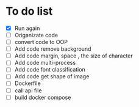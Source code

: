 # To do list
- [x] Run again
- [ ] Origanizate code
- [ ] convert code to OOP
- [ ] Add code remove background
- [ ] Add code margin, space , the size of character
- [ ] Add code multi-process
- [ ] Add code font classification
- [ ] Add code get shape of image
- [ ] Dockerfile
- [ ] call api file
- [ ] build docker compose